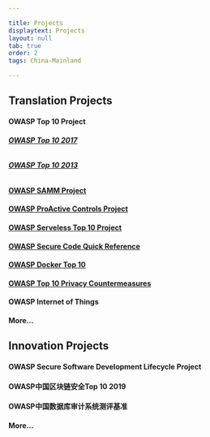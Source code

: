```yaml
---

title: Projects
displaytext: Projects
layout: null
tab: true
order: 2
tags: China-Mainland

---
```


## Translation Projects

#### **OWASP Top 10 Project**
###### **[OWASP Top 10 2017](https://github.com/OWASP/www-chapter-china-mainland/blob/master/OWASP%20Top%2010%202017%20%E4%B8%AD%E6%96%87%E7%89%88.pdf)**
###### **[OWASP Top 10 2013](https://github.com/OWASP/www-chapter-china-mainland/blob/master/OWASP%20Top%2010%202013%20%E4%B8%AD%E6%96%87%E7%89%88.pdf)**

#### **[OWASP SAMM Project](https://github.com/OWASP/www-chapter-china-mainland/blob/master/OWASP%20SAMM%202.0%20%E4%B8%AD%E6%96%87%E7%89%88.pdf)**

#### **[OWASP ProActive Controls Project](https://github.com/OWASP/www-project-proactive-controls/blob/master/v3/OWASP_Top_10_Proactive_Controls_V3_Chinese.pdf)**

#### **[OWASP Serveless Top 10 Project](https://owasp.org/www-project-serverless-top-10/#tab=Main)**

#### **[OWASP Secure Code Quick Reference](https://github.com/OWASP/www-chapter-china-mainland/blob/master/OWASP%E5%AE%89%E5%85%A8%E7%BC%96%E7%A0%81%E8%A7%84%E8%8C%83%E5%BF%AB%E9%80%9F%E5%8F%82%E8%80%83%E6%8C%87%E5%8D%97.pdf)**

#### **[OWASP Docker Top 10](https://github.com/OWASP/www-chapter-china-mainland/blob/master/OWASP%20%E5%AE%B9%E5%99%A8%E5%AE%89%E5%85%A8%E5%8D%81%E5%A4%A7%E9%A3%8E%E9%99%A9.pdf)**

#### **[OWASP Top 10 Privacy Countermeasures](https://github.com/OWASP/www-chapter-china-mainland/blob/master/OWASP%20Top%2010%20Privacy%20Countermeasures%20v1.0%E4%B8%AD%E6%96%87%E7%89%88.pdf)**

#### **OWASP Internet of Things**

#### **More...**



## Innovation Projects

#### **OWASP Secure Software Development Lifecycle Project**

#### **OWASP中国区块链安全Top 10 2019**

#### **OWASP中国数据库审计系统测评基准**

#### **More...**
